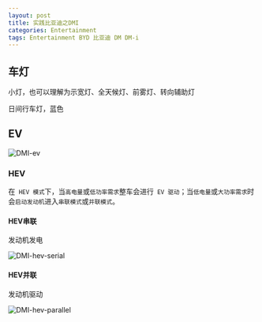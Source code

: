 ```yaml
---
layout: post
title: 实践比亚迪之DMI
categories: Entertainment
tags: Entertainment BYD 比亚迪 DM DM-i
---
```


## 车灯

小灯，也可以理解为示宽灯、全天候灯、前雾灯、转向辅助灯

日间行车灯，蓝色

## EV

![DMI-ev](http://www.plantuml.com/plantuml/proxy?cache=no&src=https://raw.github.com/Wang-Ray/Wang-Ray.github.io/master/assets/plantuml/DMI-ev.md) 

### HEV

在` HEV 模式`下，当`高电量`或`低功率需求`整车会进行` EV 驱动`；当`低电量`或`大功率需求`时会`启动发动机`进入`串联模式`或`并联模式`。

#### HEV串联

发动机发电

![DMI-hev-serial](http://www.plantuml.com/plantuml/proxy?cache=no&src=https://raw.github.com/Wang-Ray/Wang-Ray.github.io/master/assets/plantuml/DMI-hev-serial.md) 

#### HEV并联

发动机驱动

![DMI-hev-parallel](http://www.plantuml.com/plantuml/proxy?cache=no&src=https://raw.github.com/Wang-Ray/Wang-Ray.github.io/master/assets/plantuml/DMI-hev-parallel.md)

